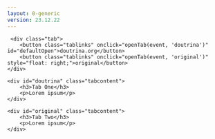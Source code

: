 ```yaml
---
layout: 0-generic
version: 23.12.22
---
```


<head>
<style>
        body {
            font-family: Arial;
        }
        .tab {
            overflow: hidden;
            border: 1px solid #ccc;
            background-color: #f1f1f1;
        }
        .tab button {
            background-color: inherit;
            float: left;
            border: none;
            outline: none;
            cursor: pointer;
            padding: 14px 16px;
            transition: 0.3s;
            font-size: 17px;
        }
        .tab button.active {
            border-bottom: 3px solid dodgerblue;
        }
        .tabcontent {
            display: none;
            padding: 6px 12px;
            border: 1px solid #ccc;
            border-top: none;
        }
    </style>
        <script async src="https://hypothes.is/embed.js"></script>
</head>

     <div class="tab">
        <button class="tablinks" onclick="openTab(event, 'doutrina')" id="defaultOpen">doutrina.org</button>
        <button class="tablinks" onclick="openTab(event, 'original')" style="float: right;">original</button>
    </div>

    <div id="doutrina" class="tabcontent">
        <h3>Tab One</h3>
        <p>Lorem ipsum</p>
    </div>

    <div id="original" class="tabcontent">
        <h3>Tab Two</h3>
        <p>Lorem ipsum</p>
    </div>

